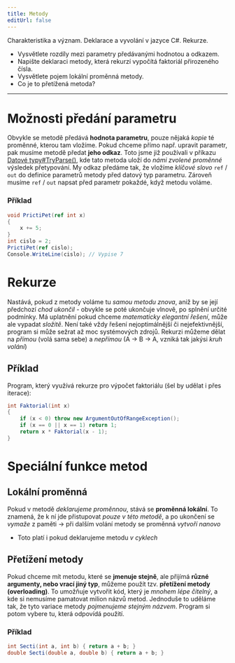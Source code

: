 ```yaml
---
title: Metody
editUrl: false
---
```


Charakteristika a význam. Deklarace a vyvolání v jazyce C#. Rekurze.

* Vysvětlete rozdíly mezi parametry předávanými hodnotou a odkazem.
* Napište deklaraci metody, která rekurzí vypočítá faktoriál přirozeného čísla.
* Vysvětlete pojem lokální proměnná metody.
* Co je to přetížená metoda?

***

# Možnosti předání parametru

Obvykle se metodě předává **hodnota parametru**, pouze nějaká *kopie* té proměnné, kterou tam vložíme. Pokud chceme přímo např. upravit parametr, pak musíme metodě předat **jeho odkaz**. Toto jsme již používali v příkazu [Datové typy#TryParse()](/notes/informatika/hotovo/datové-typy#tryparse), kde tato metoda uloží do *námi zvolené proměnné* výsledek přetypování. My odkaz předáme tak, že vložíme *klíčové slovo* `ref` / `out` do definice parametrů metody před datový typ parametru. Zároveň musíme `ref` / `out` napsat před parametr pokaždé, když metodu voláme.

### Příklad

```cs
void PrictiPet(ref int x) 
{
	x += 5;
}
int cislo = 2;
PrictiPet(ref cislo);
Console.WriteLine(cislo); // Vypise 7
```

# Rekurze

Nastává, pokud z metody voláme tu *samou metodu znova*, aniž by se její předchozí *chod ukončil* - obvykle se poté ukončuje vlnově, po splnění určité podmínky. Má uplatnění pokud chceme *matematicky elegantní řešení*, může ale vypadat *složitě*. Není také vždy řešení nejoptimálnější či nejefektivnější, program si může sežrat až moc systémových zdrojů. Rekurzi můžeme dělat na *přímou* (volá sama sebe) a *nepřímou* (A -> B -> A, vzniká tak jakýsi *kruh volání*)

## Příklad

Program, který využívá rekurze pro výpočet faktoriálu (šel by udělat i přes iterace):

```cs
int Faktorial(int x) 
{
    if (x < 0) throw new ArgumentOutOfRangeException();
    if (x == 0 || x == 1) return 1;
    return x * Faktorial(x - 1);
}
```

# Speciální funkce metod

## Lokální proměnná

Pokud v metodě *deklarujeme proměnnou*, stává se **proměnná lokální**. To znamená, že k ní jde přistupovat *pouze v této metodě*, a po ukončení se *vymaže* z paměti -> při dalším volání metody se proměnná *vytvoří nanovo*

* Toto platí i pokud deklarujeme metodu *v cyklech*

## Přetížení metody

Pokud chceme mít metodu, které se **jmenuje stejně**, ale přijímá **různé argumenty, nebo vrací jiný typ**, můžeme použít tzv. **přetížení metody (overloading)**. To umožňuje vytvořit kód, který je *mnohem lépe čitelný*, a kde si nemusíme pamatovat milion názvů metod. Jednoduše to uděláme tak, že tyto variace metody *pojmenujeme stejným názvem*. Program si potom vybere tu, která odpovídá použití.

### Příklad

```cs
int Secti(int a, int b) { return a + b; }
double Secti(double a, double b) { return a + b; }
```
